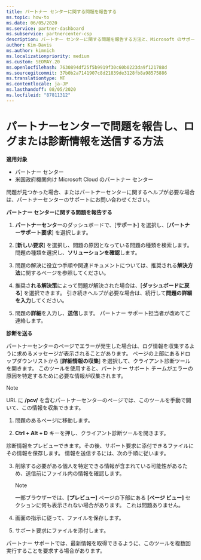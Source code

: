 ```yaml
---
title: パートナー センターに関する問題を報告する
ms.topic: how-to
ms.date: 06/05/2020
ms.service: partner-dashboard
ms.subservice: partnercenter-csp
description: パートナー センターに関する問題を報告する方法と、Microsoft のサポート チーム向けの診断情報を収集する方法について説明します。
author: Kim-Davis
ms.author: kimnich
ms.localizationpriority: medium
ms.custom: SEOMAY.20
ms.openlocfilehash: 7630894df25f5b9919f30c60b0223da9f121788d
ms.sourcegitcommit: 37b0b2a7141907c8d21839de3128fb8a98575886
ms.translationtype: MT
ms.contentlocale: ja-JP
ms.lasthandoff: 08/05/2020
ms.locfileid: "87811312"
---
```

# <a name="how-to-report-problems-with-partner-center-and-submit-any-log-or-diagnostics-information"></a>パートナーセンターで問題を報告し、ログまたは診断情報を送信する方法

**適用対象**

- パートナー センター
- 米国政府機関向け Microsoft Cloud のパートナー センター

問題が見つかった場合、またはパートナーセンターに関するヘルプが必要な場合は、パートナーセンターのサポートにお問い合わせください。

**パートナー センターに関する問題を報告する**

1. **パートナーセンター**のダッシュボードで、[**サポート**] を選択し、[**パートナーサポート要求**] を選択します。

2. [**新しい要求**] を選択し、問題の原因となっている問題の種類を検索します。 問題の種類を選択し、**ソリューションを確認**します。

3. 問題の解決に役立つ手順や関連ドキュメントについては、推奨される**解決方法**に関するページを参照してください。

4. 推奨さ**れる解決策**によって問題が解決された場合は、[**ダッシュボードに戻る**] を選択できます。 引き続きヘルプが必要な場合は、続行して**問題の詳細を入力**してください。

5. 問題の**詳細**を入力し、**送信**します。 パートナー サポート担当者が改めてご連絡します。

**診断を送る**

パートナーセンターのページでエラーが発生した場合は、ログ情報を収集するように求めるメッセージが表示されることがあります。 ページの上部にあるドロップダウンリストから [**詳細情報の収集**] を選択して、クライアント診断ツールを開きます。 このツールを使用すると、パートナー サポート チームがエラーの原因を特定するために必要な情報が収集されます。 

>[!NOTE]
>URL に **/pcv/** を含むパートナーセンターのページでは、このツールを手動で開いて、この情報を収集できます。

1. 問題のあるページに移動します。

2. **Ctrl + Alt + D** キーを押し、クライアント診断ツールを開きます。

診断情報をプレビューできます。その後、サポート要求に添付できるファイルにその情報を保存します。 情報を送信するには、次の手順に従います。

3. 削除する必要がある個人を特定できる情報が含まれている可能性があるため、送信前にファイル内の情報を確認します。 

    >[!NOTE]
    >一部ブラウザーでは、**[プレビュー]** ページの下部にある **[ページ ビュー]** セクションに何も表示されない場合があります。 これは問題ありません。

4. 画面の指示に従って、ファイルを保存します。

5. サポート要求にファイルを添付します。

パートナー サポートでは、最新情報を取得できるように、このツールを複数回実行することを要求する場合があります。


